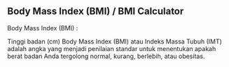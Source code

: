## Body Mass Index (BMI) / BMI Calculator 

Body Mass Index (BMI) : 

Tinggi badan (cm) Body Mass Index (BMI) atau Indeks Massa Tubuh (IMT) adalah angka yang menjadi penilaian standar untuk menentukan apakah berat badan Anda tergolong normal, kurang, berlebih, atau obesitas.

